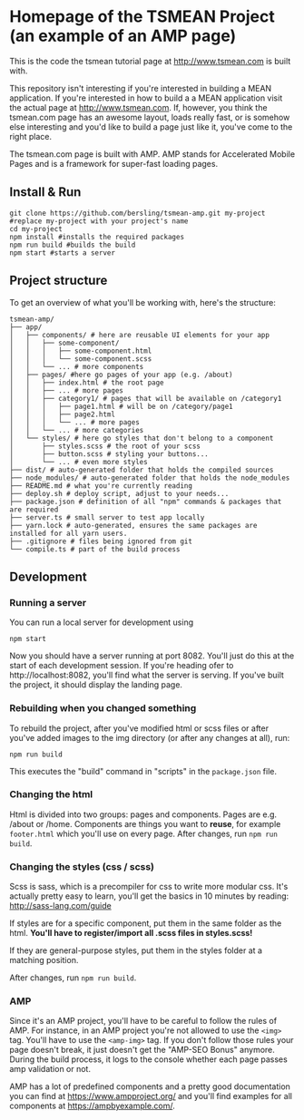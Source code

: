 # Homepage of the TSMEAN Project (an example of an AMP page)

This is the code the tsmean tutorial page at http://www.tsmean.com is built with.

This repository isn't interesting if you're interested in building a MEAN
application. If you're interested in how to build a a MEAN application visit the actual page at
http://www.tsmean.com. If, however, you think the
tsmean.com page has an awesome layout, loads really fast, or is somehow else
interesting and you'd like to build a page just like it, you've come to the right place.

The tsmean.com page is built with AMP. AMP stands for Accelerated Mobile Pages
and is a framework for super-fast loading pages.

## Install & Run

```
git clone https://github.com/bersling/tsmean-amp.git my-project #replace my-project with your project's name
cd my-project
npm install #installs the required packages
npm run build #builds the build
npm start #starts a server
```

## Project structure

To get an overview of what you'll be working with, here's the structure:

```
tsmean-amp/
├── app/
│   ├── components/ # here are reusable UI elements for your app
│   │   ├── some-component/
│   │   │   ├── some-component.html
│   │   │   └── some-component.scss
│   │   └── ... # more components
│   ├── pages/ #here go pages of your app (e.g. /about)
│   │   ├── index.html # the root page
│   │   ├── ... # more pages
│   │   ├── category1/ # pages that will be available on /category1
│   │   │   ├── page1.html # will be on /category/page1
│   │   │   ├── page2.html
│   │   │   └── ... # more pages
│   │   └── ... # more categories
│   └── styles/ # here go styles that don't belong to a component
│       ├── styles.scss # the root of your scss
│       ├── button.scss # styling your buttons...
│       └── ... # even more styles
├── dist/ # auto-generated folder that holds the compiled sources
├── node_modules/ # auto-generated folder that holds the node_modules
├── README.md # what you're currently reading
├── deploy.sh # deploy script, adjust to your needs...
├── package.json # definition of all "npm" commands & packages that are required
├── server.ts # small server to test app locally
├── yarn.lock # auto-generated, ensures the same packages are installed for all yarn users.
├── .gitignore # files being ignored from git
└── compile.ts # part of the build process
```



## Development

### Running a server
You can run a local server for development using
```
npm start
```
Now you should have a server running at port 8082. You'll just do this at the start of each development session. If you're heading ofer to http://localhost:8082, you'll find what the server is serving. If you've built the project, it should display the landing page.


### Rebuilding when you changed something
To rebuild the project, after you've modified html or scss files or after you've added images to the img directory (or after any changes at all), run:

```
npm run build
```
This executes the "build" command in "scripts" in the `package.json` file.

### Changing the html
Html is divided into two groups: pages and components. Pages are e.g. /about or /home. Components are things you want to **reuse**, for example `footer.html` which you'll use on every page. After changes, run `npm run build`.

### Changing the styles (css / scss)

Scss is sass, which is a precompiler for css to write more modular css. It's actually pretty easy to learn, you'll get the basics in 10 minutes by reading: http://sass-lang.com/guide

If styles are for a specific component, put them in the same folder as the html. **You'll have to register/import all .scss files in styles.scss!**

If they are general-purpose styles, put them in the styles folder at a matching position.

After changes, run `npm run build`.


### AMP

Since it's an AMP project, you'll have to be careful to follow the rules
of AMP. For instance, in an AMP project you're not allowed to use
the `<img>` tag. You'll have to use the `<amp-img>` tag. If you don't follow those rules
your page doesn't break, it just doesn't get the "AMP-SEO Bonus" anymore. During the build process, it logs to the console whether each page passes amp validation or not.

AMP has a lot of predefined components and a pretty good documentation you can find at https://www.ampproject.org/ and you'll find examples for all components at https://ampbyexample.com/.



